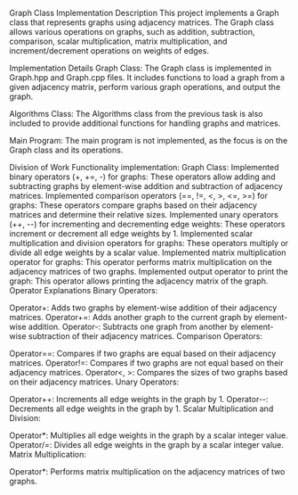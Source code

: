 Graph Class Implementation
Description
This project implements a Graph class that represents graphs using adjacency matrices. The Graph class allows various operations on graphs, such as addition, subtraction, comparison, scalar multiplication, matrix multiplication, and increment/decrement operations on weights of edges.

Implementation Details
Graph Class: The Graph class is implemented in Graph.hpp and Graph.cpp files. It includes functions to load a graph from a given adjacency matrix, perform various graph operations, and output the graph.

Algorithms Class: The Algorithms class from the previous task is also included to provide additional functions for handling graphs and matrices.

Main Program: The main program is not implemented, as the focus is on the Graph class and its operations.

Division of Work
Functionality implementation:
Graph Class:
Implemented binary operators (+, +=, -) for graphs: These operators allow adding and subtracting graphs by element-wise addition and subtraction of adjacency matrices.
Implemented comparison operators (==, !=, <, >, <=, >=) for graphs: These operators compare graphs based on their adjacency matrices and determine their relative sizes.
Implemented unary operators (++, --) for incrementing and decrementing edge weights: These operators increment or decrement all edge weights by 1.
Implemented scalar multiplication and division operators for graphs: These operators multiply or divide all edge weights by a scalar value.
Implemented matrix multiplication operator for graphs: This operator performs matrix multiplication on the adjacency matrices of two graphs.
Implemented output operator to print the graph: This operator allows printing the adjacency matrix of the graph.
Operator Explanations
Binary Operators:

Operator+: Adds two graphs by element-wise addition of their adjacency matrices.
Operator+=: Adds another graph to the current graph by element-wise addition.
Operator-: Subtracts one graph from another by element-wise subtraction of their adjacency matrices.
Comparison Operators:

Operator==: Compares if two graphs are equal based on their adjacency matrices.
Operator!=: Compares if two graphs are not equal based on their adjacency matrices.
Operator<, >: Compares the sizes of two graphs based on their adjacency matrices.
Unary Operators:

Operator++: Increments all edge weights in the graph by 1.
Operator--: Decrements all edge weights in the graph by 1.
Scalar Multiplication and Division:

Operator*: Multiplies all edge weights in the graph by a scalar integer value.
Operator/=: Divides all edge weights in the graph by a scalar integer value.
Matrix Multiplication:

Operator*: Performs matrix multiplication on the adjacency matrices of two graphs.

